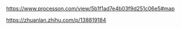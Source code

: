 https://www.processon.com/view/5b1f1ad7e4b03f9d251c06e5#map







https://zhuanlan.zhihu.com/p/138819184